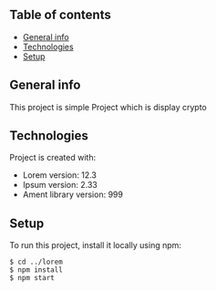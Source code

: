 ## Table of contents
* [General info](#general-info)
* [Technologies](#technologies)
* [Setup](#setup)

## General info
This project is simple Project which is display crypto 
	
## Technologies
Project is created with:
* Lorem version: 12.3
* Ipsum version: 2.33
* Ament library version: 999
	
## Setup
To run this project, install it locally using npm:

```
$ cd ../lorem
$ npm install
$ npm start
```
